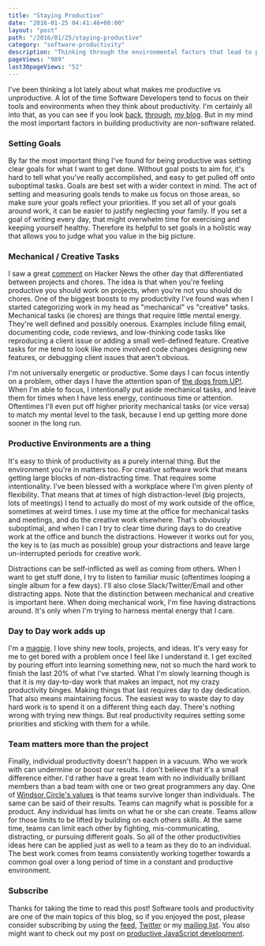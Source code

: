 ```yaml
---
title: "Staying Productive"
date: "2016-01-25 04:41:46+00:00"
layout: "post"
path: "/2016/01/25/staying-productive"
category: "software-productivity"
description: "Thinking through the environmental factors that lead to productivity"
pageViews: "989"
last30pageViews: "52"
---
```


I've been thinking a lot lately about what makes me productive vs unproductive.  A lot of the time Software Developers tend to focus on their tools and environments when they think about productivity.  I'm certainly all into that, as you can see if you look [back][vim], [through][productivejs], [my blog][atom].  But in my mind the most important factors in building productivity are non-software related.

### Setting Goals

By far the most important thing I've found for being productive was setting clear goals for what I want to get done.  Without goal posts to aim for, it's hard to tell what you've really accomplished, and easy to get pulled off onto suboptimal tasks.  Goals are best set with a wider context in mind.  The act of setting and measuring goals tends to make us focus on those areas, so make sure your goals reflect your priorities.  If you set all of your goals around work, it can be easier to justify neglecting your family.  If you set a goal of writing every day, that might overwhelm time for exercising and keeping yourself healthy.  Therefore its helpful to set goals in a holistic way that allows you to judge what you value in the big picture.

### Mechanical / Creative Tasks

I saw a great [comment](https://news.ycombinator.com/item?id=10959022) on Hacker News the other day that differentiated between projects and chores. The idea is that when you're feeling productive you should work on projects, when you're not you should do chores.  One of the biggest boosts to my productivity I've found was when I started categorizing work in my head as "mechanical" vs "creative" tasks.  Mechanical tasks (ie chores) are things that require little mental energy.  They're well defined and possibly onerous.  Examples include filing email, documenting code, code reviews, and low-thinking code tasks like reproducing a client issue or adding a small well-defined feature.  Creative tasks for me tend to look like more involved code changes designing new features, or debugging client issues that aren't obvious.

I'm not universally energetic or productive.  Some days I can focus intently on a problem, other days I have the attention span of [the dogs from UP!](https://www.youtube.com/watch?v=SSUXXzN26zg).  When I'm able to focus, I intentionally put aside mechanical tasks, and leave them for times when I have less energy, continuous time or attention.  Oftentimes I'll even put off higher priority mechanical tasks (or vice versa) to match my mental level to the task, because I end up getting more done sooner in the long run.

### Productive Environments are a thing

It's easy to think of productivity as a purely internal thing.  But the environment you're in matters too.  For creative software work that means getting large blocks of non-distracting time.  That requires some intentionality.  I've been blessed with a workplace where I'm given plenty of flexibility.  That means that at times of high distraction-level (big projects, lots of meetings) I tend to actually do most of my work outside of the office, sometimes at weird times.  I use my time at the office for mechanical tasks and meetings, and do the creative work elsewhere.  That's obviously suboptimal, and when I can I try to clear time during days to do creative work at the office and bunch the distractions.  However it works out for you, the key is to (as much as possible) group your distractions and leave large un-interrupted periods for creative work.

Distractions can be self-inflicted as well as coming from others.  When I want to get stuff done, I try to listen to familiar music (oftentimes looping a single album for a few days).  I'll also close Slack/Twitter/Email and other distracting apps.  Note that the distinction between mechanical and creative is important here.  When doing mechanical work, I'm fine having distractions around.  It's only when I'm trying to harness mental energy that I care.


### Day to Day work adds up

I'm a [magpie](http://blog.codinghorror.com/the-magpie-developer/).  I love shiny new tools, projects, and ideas.  It's very easy for me to get bored with a problem once I feel like I understand it.   I get excited by pouring effort into learning something new, not so much the hard work to finish the last 20% of what I've started.  What I'm slowly learning though is that it is my day-to-day work that makes an impact, not my crazy productivity binges.  Making things that last requires day to day dedication.  That also means maintaining focus.  The easiest way to waste day to day hard work is to spend it on a different thing each day.  There's nothing wrong with trying new things.  But real productivity requires setting some priorities and sticking with them for a while.  

### Team matters more than the project

Finally, individual productivity doesn't happen in a vacuum.  Who we work with can undermine or boost our results.  I don't believe that it's a small difference either.  I'd rather have a great team with no individually brilliant members than a bad team with one or two great programmers any day.  One of [Windsor Circle's values](http://www.windsorcircle.com/about-us/our-values) is that teams survive longer than individuals.  The same can be said of their results.  Teams can magnify what is possible for a product.  Any individual has limits on what he or she can create.  Teams allow for those limits to be lifted by building on each others skills. At the same time, teams can limit each other by fighting, mis-communicating, distracting, or pursuing different goals.  So all of the other productivities ideas here can be applied just as well to a team as they do to an individual.  The best work comes from teams consistently working together towards a common goal over a long period of time in a constant and productive environment.


### Subscribe

Thanks for taking the time to read this post!  Software tools and productivity are one of the main topics of this blog, so if you enjoyed the post, please consider subscribing by using the [feed](http://feedpress.me/benmccormick), [Twitter](http://twitter.com/benmccormickorg) or my [mailing list](http://eepurl.com/WFYon). You also might want to check out my post on [productive JavaScript development](http://benmccormick.org/2015/11/25/productive-javascript-development/).


[vim]: http://benmccormick.org/learning-vim-in-2014/
[productivejs]: http://benmccormick.org/2015/11/25/productive-javascript-development/
[atom]: http://benmccormick.org/2016/01/11/the-most-interesting-atom-packages-ive-found-so-far/
